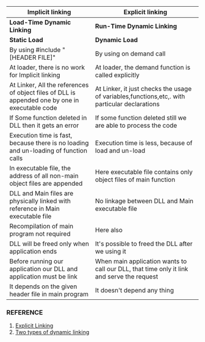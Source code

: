 |Implicit linking|Explicit linking|
|---|---|
|**Load-Time Dynamic Linking**|**Run-Time Dynamic Linking**|
|**Static Load**|**Dynamic Load**|
|By using #include "[HEADER FILE]"|By using on demand call|
|At loader, there is no work for Implicit linking|At loader, the demand function is called explicitly|
|At Linker, All the references of object files of DLL is appended one by one in executable code|At Linker, it just checks the usage of variables,functions,etc,. with particular declarations|
|If Some function deleted in DLL then it gets an error|If some function deleted still we are able to process the code|
|Execution time is fast, because there is no loading and un-loading of function calls |Execution time is less, because of load and un-load|
|In executable file, the address of all non-main object files are appended|Here executable file contains only object files of main function|
|DLL and Main files are physically linked with reference in Main executable file|No linkage between DLL and Main executable file|
|Recompilation of main program not required|Here also|
|DLL will be freed only when application ends|It's possible to freed the DLL after we using it|
|Before running our application our DLL and application must be link|When main application wants to call our DLL, that time only it link and serve the request|
|It depends on the given header file in main program|It doesn't depend any thing|

### REFERENCE
1. [Explicit Linking](http://awinsyspro.com/45-explicit-linking-of-dll-windows/)
2. [Two types of dynamic linking](https://www.tenouk.com/ModuleCC1.html)
